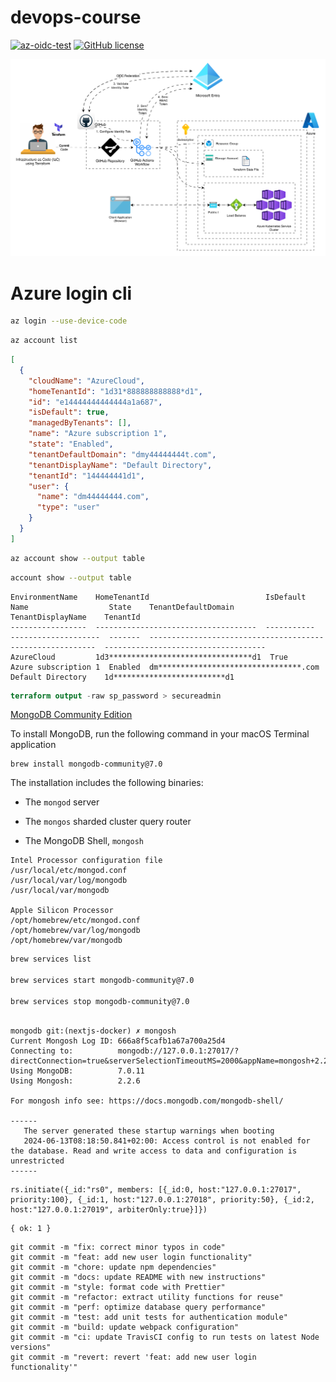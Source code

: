 # devops-course

[![az-oidc-test](https://github.com/dimaserbenyuk/devops-course/actions/workflows/terraform.yaml/badge.svg?branch=main)](https://github.com/dimaserbenyuk/devops-course/actions/workflows/terraform.yaml)  [![GitHub license](https://img.shields.io/badge/license-MIT-blue.svg)](https://github.com/dimaserbenyuk/devops-course/blob/master/LICENSE.md)

![image](/images/aks-terraform-oidc.svg)


# Azure login cli

```bash
az login --use-device-code
```

```bash
az account list
```

```json
[
  {
    "cloudName": "AzureCloud",
    "homeTenantId": "1d31*888888888888*d1",
    "id": "e14444444444444a1a687",
    "isDefault": true,
    "managedByTenants": [],
    "name": "Azure subscription 1",
    "state": "Enabled",
    "tenantDefaultDomain": "dmy44444444t.com",
    "tenantDisplayName": "Default Directory",
    "tenantId": "144444441d1",
    "user": {
      "name": "dm44444444.com",
      "type": "user"
    }
  }
]

```

```bash
az account show --output table
```

```bash
account show --output table
```

```
EnvironmentName    HomeTenantId                          IsDefault    Name                  State    TenantDefaultDomain                      TenantDisplayName    TenantId
-----------------  ------------------------------------  -----------  --------------------  -------  ---------------------------------------  -------------------  ------------------------------------
AzureCloud         1d3********************************d1  True         Azure subscription 1  Enabled  dm********************************.com  Default Directory    1d*************************d1
```

```terraform
terraform output -raw sp_password > secureadmin
```

[MongoDB Community Edition](https://www.mongodb.com/docs/manual/tutorial/install-mongodb-on-os-x/)

To install MongoDB, run the following command in your macOS Terminal application

```
brew install mongodb-community@7.0
```

The installation includes the following binaries:

- The `mongod` server

- The `mongos` sharded cluster query router

- The MongoDB Shell, `mongosh`

```config
Intel Processor configuration file
/usr/local/etc/mongod.conf
/usr/local/var/log/mongodb
/usr/local/var/mongodb

Apple Silicon Processor
/opt/homebrew/etc/mongod.conf
/opt/homebrew/var/log/mongodb
/opt/homebrew/var/mongodb
```

```sh
brew services list

brew services start mongodb-community@7.0

brew services stop mongodb-community@7.0
```


```shell

mongodb git:(nextjs-docker) ✗ mongosh   
Current Mongosh Log ID: 666a8f5cafb1a67a700a25d4
Connecting to:          mongodb://127.0.0.1:27017/?directConnection=true&serverSelectionTimeoutMS=2000&appName=mongosh+2.2.6
Using MongoDB:          7.0.11
Using Mongosh:          2.2.6

For mongosh info see: https://docs.mongodb.com/mongodb-shell/

------
   The server generated these startup warnings when booting
   2024-06-13T08:18:50.841+02:00: Access control is not enabled for the database. Read and write access to data and configuration is unrestricted
------

```

```
rs.initiate({_id:"rs0", members: [{_id:0, host:"127.0.0.1:27017", priority:100}, {_id:1, host:"127.0.0.1:27018", priority:50}, {_id:2, host:"127.0.0.1:27019", arbiterOnly:true}]})

```

```
{ ok: 1 }

```

```shell
git commit -m "fix: correct minor typos in code"
git commit -m "feat: add new user login functionality"
git commit -m "chore: update npm dependencies"
git commit -m "docs: update README with new instructions"
git commit -m "style: format code with Prettier"
git commit -m "refactor: extract utility functions for reuse"
git commit -m "perf: optimize database query performance"
git commit -m "test: add unit tests for authentication module"
git commit -m "build: update webpack configuration"
git commit -m "ci: update TravisCI config to run tests on latest Node versions"
git commit -m "revert: revert 'feat: add new user login functionality'"

```
